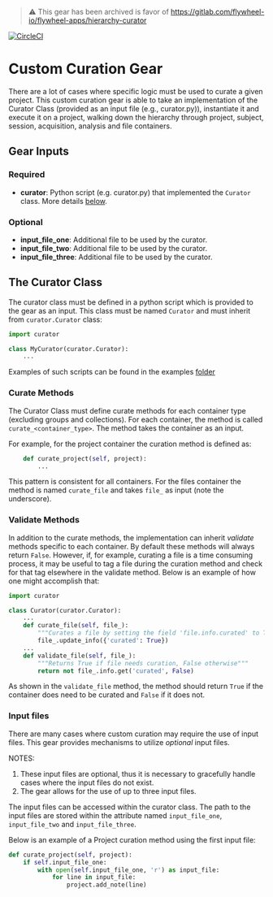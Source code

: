 
> :warning: This gear has been archived is favor of https://gitlab.com/flywheel-io/flywheel-apps/hierarchy-curator



[![CircleCI](https://circleci.com/gh/flywheel-apps/custom-curator.svg?style=shield)](https://app.circleci.com/pipelines/github/flywheel-apps/custom-curator)

# Custom Curation Gear
There are a lot of cases where specific logic must be used to curate a given project. 
This custom curation gear is able to take an implementation of the Curator Class 
(provided as an input file (e.g., curator.py)), instantiate it and 
execute it on a project, walking down the hierarchy through project, subject, session, 
acquisition, analysis and file containers.

## Gear Inputs

### Required
* **curator**: Python script (e.g. curator.py) that implemented the `Curator` class. 
More details [below](#curator-class).
### Optional
* **input_file_one**: Additional file to be used by the curator. 
* **input_file_two**: Additional file to be used by the curator.
* **input_file_three**: Additional file to be used by the curator.

## <a name="curator-class"></a>The Curator Class
The curator class must be defined in a python script which is provided to the gear
as an input. This class must be named `Curator` and must inherit from `curator.Curator`
class:
```python
import curator

class MyCurator(curator.Curator):
    ...
```

Examples of such scripts can be found in the examples [folder](./examples)

### Curate Methods
The Curator Class must define curate methods for each container type 
(excluding groups and collections). For each container, the method is 
called `curate_<container_type>`. The method takes the container as an input.

For example, for the project container the curation method is defined as:
```python
    def curate_project(self, project):
        ...
```

This pattern is consistent for all containers. For the files container the method is 
named `curate_file` and takes `file_` as input (note the underscore).

### Validate Methods
In addition to the curate methods, the implementation can inherit _validate_ methods 
specific to each container. By default these methods will always return `False`. 
However, if, for example, curating a file is a time consuming process, it may be useful 
to tag a file during the curation method and check for that tag elsewhere in the 
validate method. Below is an example of how one might accomplish that:

```python
import curator

class Curator(curator.Curator):
	...
	def curate_file(self, file_):
		"""Curates a file by setting the field 'file.info.curated' to True"""
		file_.update_info({'curated': True})
	...
	def validate_file(self, file_):
		"""Returns True if file needs curation, False otherwise"""
		return not file_.info.get('curated', False)
```

As shown in the `validate_file` method, the method should return `True` if the 
container does need to be curated and `False` if it does not.

### Input files
There are many cases where custom curation may require the use of input files. 
This gear provides mechanisms to utilize _optional_ input files.

NOTES:
1. These input files are optional, thus it is necessary to gracefully handle cases 
where the input files do not exist.
2. The gear  allows for the use of up to three input files.

The input files can be accessed within the curator class. The path to the input files 
are stored within the attribute named `input_file_one`, `input_file_two` and 
`input_file_three`.

Below is an example of a Project curation method using the first input file:
```python
def curate_project(self, project):
	if self.input_file_one:
		with open(self.input_file_one, 'r') as input_file:
			for line in input_file:
				project.add_note(line)
```
